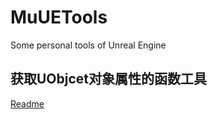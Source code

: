 # MuUETools
Some personal tools of Unreal Engine

## 获取UObjcet对象属性的函数工具

[Readme](UObjectToLua\UE4\README.md)